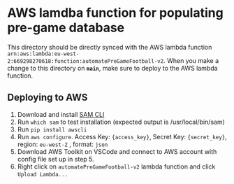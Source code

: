 # AWS lamdba function for populating pre-game database
This directory should be directly synced with the AWS lambda function `arn:aws:lambda:eu-west-2:669298270618:function:automatePreGameFootball-v2`. When you make a change to this directory on __`main`__, make sure to deploy to the AWS lambda function.

## Deploying to AWS
1. Download and install [SAM CLI](https://docs.aws.amazon.com/serverless-application-model/latest/developerguide/install-sam-cli.html#install-sam-cli-instructions)
2. Run `which sam` to test installation (expected output is /usr/local/bin/sam)
3. Run `pip install awscli`
4. Run `aws configure`. Access Key: `{access_key}`, Secret Key: `{secret_key}`, region: `eu-west-2` , format: `json`
5. Download AWS Toolkit on VSCode and connect to AWS account with config file set up in step 5.
6. Right click on `automatePreGameFootball-v2` lambda function and click `Upload Lambda...`
